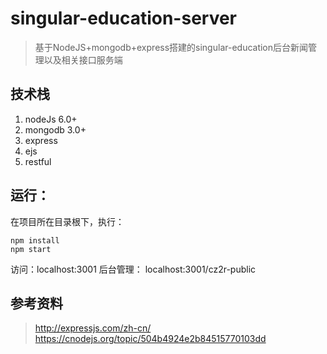 # singular-education-server
> 基于NodeJS+mongodb+express搭建的singular-education后台新闻管理以及相关接口服务端

## 技术栈
1. nodeJs 6.0+
2. mongodb 3.0+
3. express
4. ejs
5. restful

## 运行：
在项目所在目录根下，执行：

```shell
npm install
npm start
```

访问：localhost:3001
后台管理： localhost:3001/cz2r-public

## 参考资料
> http://expressjs.com/zh-cn/
https://cnodejs.org/topic/504b4924e2b84515770103dd
